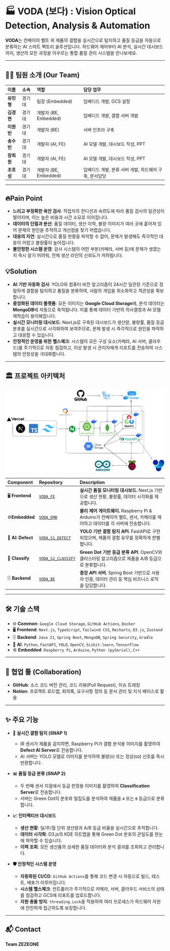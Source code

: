 # 🏭 VODA (보다) : Vision Optical Detection, Analysis & Automation

**VODA**는 컨베이어 벨트 위 제품의 결함을 실시간으로 탐지하고 품질 등급을 자동으로 분류하는 AI 스마트 팩토리 솔루션입니다.
하드웨어 제어부터 AI 분석, 실시간 대시보드까지, 생산의 모든 과정을 아우르는 통합 품질 관리 시스템을 만나보세요.

---

## 👨‍💻 팀원 소개 (Our Team)

| 이름 | 소속 | 역할 | 담당 업무 |
| :--- | :--- | :--- | :--- |
| **유민형** | 경기대 | 팀장 (Embedded) | 임베디드 개발, GCS 설정 |
| **김경현** | 경기대 | 개발자 (BE, Embedded) | 임베디드 개발, 결함 서버 개발 |
| **이원빈** | 경기대 | 개발자 (BE) | 서버 인프라 구축 |
| **송수빈** | 경기대 | 개발자 (AI, FE) | AI 모델 개발, 대시보드 작성, PPT |
| **장희원** | 경기대 | 개발자 (AI, FE) | AI 모델 개발, 대시보드 작성, PPT |
| **조호성** | 경기대 | 개발자 (BE, Embedded) | 임베디드 개발, 분류 서버 개발, 하드웨어 구축, 문서담당 |

---

## 🔥Pain Point

-   **느리고 부정확한 육안 검사**: 작업자의 컨디션과 숙련도에 따라 품질 검사의 일관성이 떨어지며, 이는 높은 비용과 시간 소모로 이어집니다.
-   **데이터의 단절과 분산**: 품질 데이터, 생산 이력, 불량 이미지가 여러 곳에 흩어져 있어 문제의 원인을 추적하고 개선점을 찾기 어렵습니다.
-   **대응의 지연**: 실시간으로 품질 현황을 파악할 수 없어, 문제가 발생해도 즉각적인 대응이 어렵고 불량률이 높아집니다.
-   **불안정한 시스템 운영**: 검사 시스템의 어떤 부분(카메라, 서버 등)에 문제가 생겼는지 즉시 알기 어려워, 전체 생산 라인의 신뢰도가 저하됩니다.

## 💡Solution

-   **AI 기반 자동화 검사**: YOLO와 컴퓨터 비전 알고리즘이 24시간 일관된 기준으로 정밀하게 결함을 탐지하고 품질을 분류하여, 사람의 개입을 최소화하고 객관성을 확보합니다.
-   **중앙화된 데이터 플랫폼**: 모든 이미지는 **Google Cloud Storage**에, 분석 데이터는 **MongoDB**에 자동으로 축적됩니다. 이를 통해 데이터 기반의 의사결정과 AI 모델 재학습이 용이해집니다.
-   **실시간 모니터링 대시보드**: Next.js로 구축된 대시보드가 생산량, 불량률, 품질 등급 분포를 실시간으로 시각화하여 보여주므로, 문제 발생 시 즉각적으로 원인을 파악하고 대응할 수 있습니다.
-   **안정적인 운영을 위한 헬스체크**: 시스템의 모든 구성 요소(카메라, AI 서버, 클라우드)를 주기적으로 자동 점검하고, 이상 발생 시 관리자에게 리포트를 전송하여 시스템의 안정성을 극대화합니다.

---

## 🏛️ 프로젝트 아키텍처

![System Architecture](../achitecture.png)

| Component | Repository | Description |
| :--- | :--- | :--- |
| 🖥️ **Frontend** | [`VODA_FE`](https://github.com/ZEZEONE-VODA/VODA_FE) | **실시간 품질 모니터링 대시보드.** Next.js 기반으로 생산 현황, 불량률, 데이터 시각화를 제공합니다. |
| ⚙️**Embedded** | [`VODA_EMB`](https://github.com/ZEZEONE-VODA/VODA_EMB) | **물리 제어 게이트웨이.** Raspberry Pi & Arduino가 컨베이어 벨트, 센서, 카메라를 제어하고 데이터를 각 서버에 전송합니다. |
| 🧠 **AI: Defect** | [`VODA_S1_DEFECT`](https://github.com/ZEZEONE-VODA/VODA_S1_DEFECT) | **YOLO 기반 결함 탐지 API.** FastAPI로 구현되었으며, 제품의 결함 유무를 정확하게 판별합니다. |
| 🔬 **Classify** | [`VODA_S2_CLASSIFY`](https://github.com/ZEZEONE-VODA/VODA_S2_CLASSIFY) | **Green Dot 기반 등급 분류 API.** OpenCV와 클러스터링 알고리즘으로 제품을 A/B 등급으로 분류합니다. |
| 🗄️ **Backend** | [`VODA_BE`](https://github.com/ZEZEONE-VODA/VODA_BE) | **중앙 API 서버.** Spring Boot 기반으로 사용자 인증, 데이터 관리 등 핵심 비즈니스 로직을 담당합니다. |

---

## 🛠️ 기술 스택

-   🌐 **Common**: `Google Cloud Storage`, `GitHub Actions`, `Docker`
-   🖥️ **Frontend**: `Next.js`, `TypeScript`, `Tailwind CSS`, `Recharts`, `D3.js`, `Zustand`
-   🗄️ **Backend**: `Java 21`, `Spring Boot`, `MongoDB`, `Spring Security`, `Gradle`
-   🧠 **AI**: `Python`, `FastAPI`, `YOLO`, `OpenCV`, `Scikit-learn`, `TensorFlow`
-   ⚙️ **Embedded**: `Raspberry Pi`, `Arduino`, `Python (pySerial)`, `C++`

---

## 💬 협업 툴 (Collaboration)

-   **GitHub**: 소스 코드 버전 관리, 코드 리뷰(Pull Request), 이슈 트래킹
-   **Notion**: 프로젝트 로드맵, 회의록, 요구사항 정의 등 문서 관리 및 지식 베이스로 활용

---

## ✨ 주요 기능

-   **📸 실시간 결함 탐지 (SNAP 1)**
    -   IR 센서가 제품을 감지하면, Raspberry Pi가 결함 분석용 이미지를 촬영하여 **Defect AI Server**로 전송합니다.
    -   AI 서버는 YOLO 모델로 이미지를 분석하여 불량(`X`) 또는 정상(`GO`) 신호를 즉시 반환합니다.

-   **📊 품질 등급 분류 (SNAP 2)**
    -   두 번째 센서 지점에서 등급 판정용 이미지를 촬영하여 **Classification Server**로 전송합니다.
    -   서버는 Green Dot의 분포와 밀집도를 분석하여 제품을 `A` 또는 `B` 등급으로 분류합니다.

-   **📈 인터랙티브 대시보드**
    -   **생산 현황**: 일/주/월 단위 생산량과 A/B 등급 비율을 실시간으로 추적합니다.
    -   **데이터 시각화**: D3.js의 KDE 히트맵을 통해 Green Dot 분포의 균일도를 한눈에 파악할 수 있습니다.
    -   **이력 조회**: 모든 생산품의 상세한 품질 데이터와 분석 결과를 조회하고 관리합니다.

-   **🛡️ 안정적인 시스템 운영**
    -   **자동화된 CI/CD**: `GitHub Actions`를 통해 코드 변경 시 자동으로 빌드, 테스트, 배포가 이루어집니다.
    -   **시스템 헬스체크**: 컨트롤러가 주기적으로 카메라, 서버, 클라우드 서비스의 상태를 점검하고 GCS에 리포트를 업로드합니다.
    -   **자원 충돌 방지**: `threading.Lock`을 적용하여 여러 프로세스가 하드웨어 자원에 안전하게 접근하도록 보장합니다.

---

## 📬 Contact

**Team ZEZEONE**
